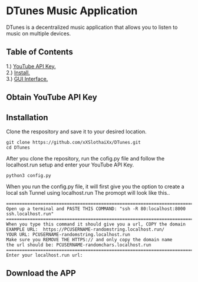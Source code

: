 # DTunes Music Application
DTunes is a decentralized music application that allows you to listen to music on multiple devices. 
## Table of Contents

 
1.) [YouTube API Key. ](#youtubekey)      
2.) [Install. ](#install)   
3.) [GUI Interface. ](#GUI)  

<a name="youtubekey"></a> 
<a name="install"></a> 
<a name="GUI"></a> 

## Obtain YouTube API Key
## Installation

Clone the respository and save it to your desired location. 
```
git clone https://github.com/xXSlothaiXx/DTunes.git
cd DTunes
```
After you clone the repository, run the cofig.py file and follow the localhost.run setup and enter your YouTube API Key. 

```
python3 config.py
```

When you run the config.py file, it will first give you the option to create a local ssh Tunnel using localhost.run
The promopt will look like this..
```
===========================================================================
Open up a terminal and PASTE THIS COMMAND: "ssh -R 80:localhost:8000 ssh.localhost.run"
===========================================================================
When you type this command it should give you a url, COPY the domain
EXAMPLE URL:  https://PCUSERNAME-randomstring.localhost.run/
YOUR URL: PCUSERNAME-randomstring.localhost.run
Make sure you REMOVE THE HTTPS:// and only copy the domain name
the url should be: PCUSERNAME-randomchars.localhost.run
===========================================================================
Enter your localhost.run url:

```

## Download the APP
